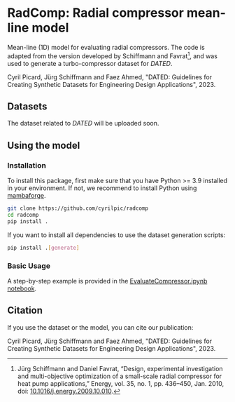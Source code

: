 # RadComp: Radial compressor mean-line model

Mean-line (1D) model for evaluating radial compressors. The code is adapted
from the version developed by Schiffmann and Favrat[^1], and was used to generate
a turbo-compressor dataset for *DATED*.

Cyril Picard, Jürg Schiffmann and Faez Ahmed, "DATED: Guidelines for Creating Synthetic
Datasets for Engineering Design Applications", 2023.

[^1]: Jürg Schiffmann and Daniel Favrat, “Design, experimental investigation and multi-objective optimization of a small-scale radial compressor for heat pump applications,” Energy, vol. 35, no. 1, pp. 436–450, Jan. 2010, doi: [10.1016/j.energy.2009.10.010](https://doi.org/10.1016/j.energy.2009.10.010).


## Datasets

The dataset related to *DATED* will be uploaded soon.

## Using the model

### Installation

To install this package, first make sure that you have Python >= 3.9 installed in your environment. If not, we
recommend to install Python using [mambaforge](https://github.com/conda-forge/miniforge#mambaforge).

```bash
git clone https://github.com/cyrilpic/radcomp
cd radcomp
pip install .
```

If you want to install all dependencies to use the dataset generation scripts:

```bash
pip install .[generate]
```

### Basic Usage

A step-by-step example is provided in the [EvaluateCompressor.ipynb notebook](notebooks/EvaluateCompressor.ipynb).


## Citation

If you use the dataset or the model, you can cite our publication:

Cyril Picard, Jürg Schiffmann and Faez Ahmed, "DATED: Guidelines for Creating Synthetic
Datasets for Engineering Design Applications", 2023.
